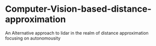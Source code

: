 # Computer-Vision-based-distance-approximation

An Alternative approach to lidar in the realm of distance approximation focusing on autonomousity
